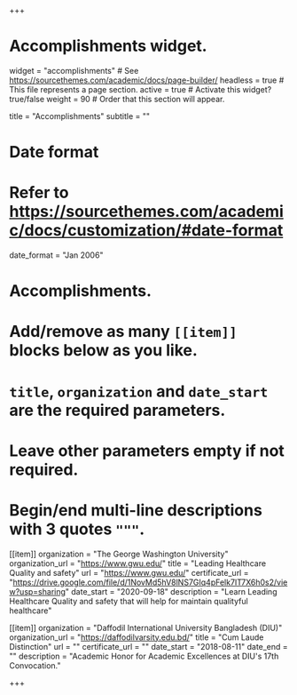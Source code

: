 +++
# Accomplishments widget.
widget = "accomplishments"  # See https://sourcethemes.com/academic/docs/page-builder/
headless = true  # This file represents a page section.
active = true  # Activate this widget? true/false
weight = 90  # Order that this section will appear.

title = "Accomplish&shy;ments"
subtitle = ""

# Date format
#   Refer to https://sourcethemes.com/academic/docs/customization/#date-format
date_format = "Jan 2006"

# Accomplishments.
#   Add/remove as many `[[item]]` blocks below as you like.
#   `title`, `organization` and `date_start` are the required parameters.
#   Leave other parameters empty if not required.
#   Begin/end multi-line descriptions with 3 quotes `"""`.

[[item]]
  organization = "The George Washington University"
  organization_url = "https://www.gwu.edu/"
  title = "Leading Healthcare Quality and safety"
  url = "https://www.gwu.edu/"
  certificate_url = "https://drive.google.com/file/d/1NovMd5hV8lNS7GIq4pFelk7IT7X6h0s2/view?usp=sharing"
  date_start = "2020-09-18"
  description = "Learn Leading Healthcare Quality and safety that will help for maintain qualityful healthcare"

[[item]]
  organization = "Daffodil International University Bangladesh (DIU)"
  organization_url = "https://daffodilvarsity.edu.bd/"
  title = "Cum Laude Distinction"
  url = ""
  certificate_url = ""
  date_start = "2018-08-11"
  date_end = ""
  description = "Academic Honor for Academic Excellences at DIU's 17th Convocation." 

+++
